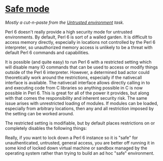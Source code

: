 [1]: https://rosettacode.org/wiki/Safe_mode

# [Safe mode][1]

*Mostly a cut-n-paste from the [Untrusted environment](https://rosettacode.org/wiki/Untrusted_environment#Perl_6) task.*



Perl 6 doesn't really provide a high security mode for untrusted environments. By default, Perl 6 is sort of a walled garden. It is difficult to access memory directly, especially in locations not controlled by the Perl 6 interpreter, so unauthorized memory access is unlikely to be a threat with default Perl 6 commands and capabilities.



It is possible (and quite easy) to run Perl 6 with a restricted setting which will disable many IO commands that can be used to access or modify things outside of the Perl 6 interpreter. However, a determined bad actor could theoretically work around the restrictions, especially if the nativecall interface is available. The nativecall interface allows directly calling in to and executing code from C libraries so anything possible in C is now possible in Perl 6. This is great for all of the power it provides, but along with that comes the responsibility and inherent security risk. The same issue arises with unrestricted loading of modules. If modules can be loaded, especially from arbitrary locations, then any and all restriction imposed by the setting can be worked around.



The restricted setting is modifiable, but by default places restrictions on or completely disables the following things:



Really, if you want to lock down a Perl 6 instance so it is "safe" for unauthenticated, untrusted, general access, you are better off running it in some kind of locked down virtual machine or sandbox managed by the operating system rather than trying to build an ad hoc "safe" environment.